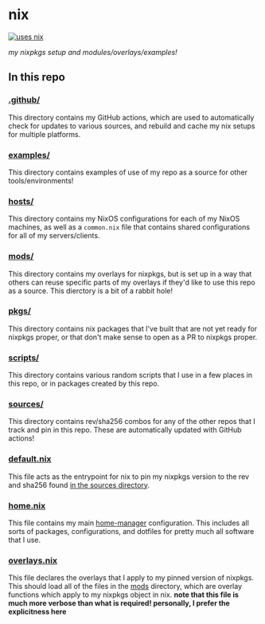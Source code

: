 # nix

[![uses nix](https://img.shields.io/badge/uses-nix-%237EBAE4)](https://nixos.org/)

_my nixpkgs setup and modules/overlays/examples!_

## In this repo

### [.github/](./.github/)

This directory contains my GitHub actions, which are used to automatically check for updates to various sources, and rebuild and cache my nix setups for multiple platforms.

### [examples/](./examples/)

This directory contains examples of use of my repo as a source for other tools/environments!

### [hosts/](./hosts/)

This directory contains my NixOS configurations for each of my NixOS machines, as well as a `common.nix` file that contains shared configurations for all of my servers/clients.

### [mods/](./mods/)

This directory contains my overlays for nixpkgs, but is set up in a way that others can reuse specific parts of my overlays if they'd like to use this repo as a source. This dierctory is a bit of a rabbit hole!

### [pkgs/](./pkgs/)

This directory contains nix packages that I've built that are not yet ready for nixpkgs proper, or that don't make sense to open as a PR to nixpkgs proper.

### [scripts/](./scripts/)

This directory contains various random scripts that I use in a few places in this repo, or in packages created by this repo.

### [sources/](./sources/)

This directory contains rev/sha256 combos for any of the other repos that I track and pin in this repo. These are automatically updated with GitHub actions!

### [default.nix](./default.nix)

This file acts as the entrypoint for nix to pin my nixpkgs version to the rev and sha256 found [in the sources directory](./sources/nixpkgs.json).

### [home.nix](./home.nix)

This file contains my main [home-manager](https://github.com/nix-community/home-manager) configuration. This includes all sorts of packages, configurations, and dotfiles for pretty much all software that I use.

### [overlays.nix](./overlays.nix)

This file declares the overlays that I apply to my pinned version of nixpkgs. This should load all of the files in the [mods](./mods/) directory, which are overlay functions which apply to my nixpkgs object in nix. **note that this file is much more verbose than what is required! personally, I prefer the explicitness here**
